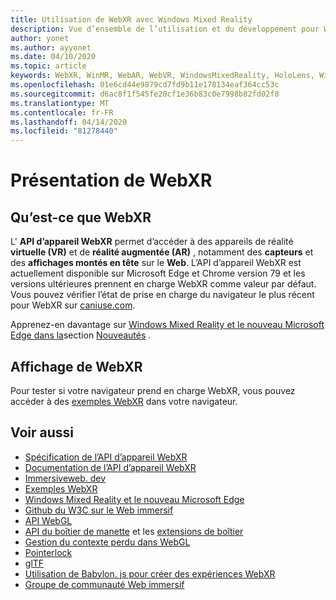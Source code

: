 ```yaml
---
title: Utilisation de WebXR avec Windows Mixed Reality
description: Vue d’ensemble de l’utilisation et du développement pour WebXR dans Windows Mixed Reality
author: yonet
ms.author: ayyonet
ms.date: 04/10/2020
ms.topic: article
keywords: WebXR, WinMR, WebAR, WebVR, WindowsMixedReality, HoloLens, Windows Mixed Reality, Web VR, Web XR, Web Mr, Web AR, 360, 360 Video, 360 vidéos, 360 photo, 360 photos, 360 content, Internet immersif, immersiveweb, IW
ms.openlocfilehash: 01e6cd44e9879cd7fd9b11e178134eaf364cc53c
ms.sourcegitcommit: d6ac8f1f545fe20cf1e36b83c0e7998b82fd02f8
ms.translationtype: MT
ms.contentlocale: fr-FR
ms.lasthandoff: 04/14/2020
ms.locfileid: "81278440"
---
```

# <a name="webxr-overview"></a>Présentation de WebXR

## <a name="what-is-webxr"></a>Qu’est-ce que WebXR

L' **API d’appareil WebXR** permet d’accéder à des appareils de réalité **virtuelle (VR)** et de **réalité augmentée (AR)** , notamment des **capteurs** et des **affichages montés en tête** sur le **Web**. L’API d’appareil WebXR est actuellement disponible sur Microsoft Edge et Chrome version 79 et les versions ultérieures prennent en charge WebXR comme valeur par défaut. Vous pouvez vérifier l’état de prise en charge du navigateur le plus récent pour WebXR sur [caniuse.com](https://caniuse.com/#search=webxr).

Apprenez-en davantage sur [Windows Mixed Reality et le nouveau Microsoft Edge dans la](https://docs.microsoft.com/windows/mixed-reality/new-microsoft-edge#introducing-the-new-microsoft-edge)section [Nouveautés](https://docs.microsoft.com/windows/mixed-reality/mrtk-porting-guide) .

## <a name="viewing-webxr"></a>Affichage de WebXR

Pour tester si votre navigateur prend en charge WebXR, vous pouvez accéder à des [exemples WebXR](https://immersive-web.github.io/webxr-samples/) dans votre navigateur.

## <a name="see-also"></a>Voir aussi

* [Spécification de l’API d’appareil WebXR](https://immersive-web.github.io/webxr/)
* [Documentation de l’API d’appareil WebXR](https://developer.mozilla.org/en-US/docs/Web/API/WebXR_Device_API)
* [Immersiveweb. dev](https://immersiveweb.dev/)
* [Exemples WebXR](https://immersive-web.github.io/webxr-samples/)
* [Windows Mixed Reality et le nouveau Microsoft Edge](https://docs.microsoft.com/windows/mixed-reality/new-microsoft-edge#introducing-the-new-microsoft-edge)
* [Github du W3C sur le Web immersif](https://github.com/immersive-web)
* [API WebGL](https://msdn.microsoft.com/library/bg182648(v=vs.85).aspx)
* [API du boîtier de manette](https://msdn.microsoft.com/library/dn743630(v=vs.85).aspx) et les [extensions de boîtier](https://w3c.github.io/gamepad/extensions.html)
* [Gestion du contexte perdu dans WebGL](https://www.khronos.org/webgl/wiki/HandlingContextLost)
* [Pointerlock](https://www.w3.org/TR/pointerlock/)
* [glTF](https://www.khronos.org/gltf)
* [Utilisation de Babylon. js pour créer des expériences WebXR](https://doc.babylonjs.com/how_to/introduction_to_webxr)
* [Groupe de communauté Web immersif](https://www.w3.org/community/immersive-web/)
